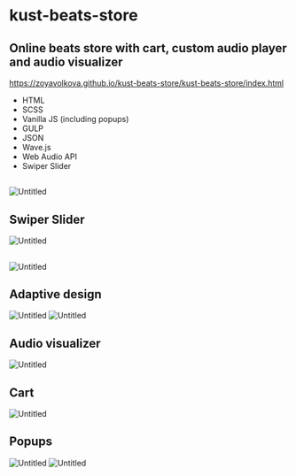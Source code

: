# kust-beats-store

## Online beats store with cart, custom audio player and audio visualizer
 https://zoyavolkova.github.io/kust-beats-store/kust-beats-store/index.html
 - HTML
 - SCSS
 - Vanilla JS (including popups)
 - GULP
 - JSON
 - Wave.js
 - Web Audio API
 - Swiper Slider
 
## 
![Untitled](readme/top.png)

## Swiper Slider
![Untitled](readme/middle.png)
## 
![Untitled](readme/bottom.png)

## Adaptive design
![Untitled](readme/adaptive_top.png)
![Untitled](readme/adaptive_bottom.png)

## Audio visualizer
![Untitled](readme/visualizer.png)

## Cart 
![Untitled](readme/cart.png)

## Popups
![Untitled](readme/modal_1.png)
![Untitled](readme/modal_2.png)
